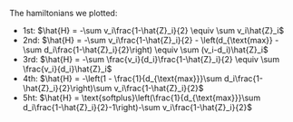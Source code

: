 The hamiltonians we plotted:

* 1st: $\hat{H} = -\sum v_i\frac{1-\hat{Z}_i}{2} \equiv \sum v_i\hat{Z}_i$
* 2nd: $\hat{H} = -\sum v_i\frac{1-\hat{Z}_i}{2} - \left(d_{\text{max}} - \sum d_i\frac{1-\hat{Z}_i}{2}\right) \equiv \sum (v_i-d_i)\hat{Z}_i$
* 3rd: $\hat{H} = -\sum \frac{v_i}{d_i}\frac{1-\hat{Z}_i}{2} \equiv \sum \frac{v_i}{d_i}\hat{Z}_i$
* 4th: $\hat{H} = -\left(1 - \frac{1}{d_{\text{max}}}\sum d_i\frac{1-\hat{Z}_i}{2}\right)\sum v_i\frac{1-\hat{Z}_i}{2}$
* 5ht: $\hat{H} = \text{softplus}\left(\frac{1}{d_{\text{max}}}\sum d_i\frac{1-\hat{Z}_i}{2}-1\right)-\sum v_i\frac{1-\hat{Z}_i}{2}$